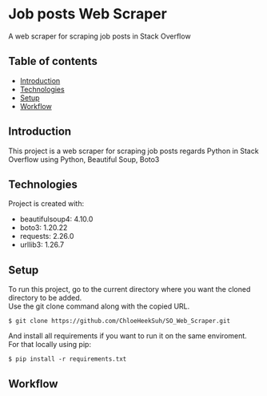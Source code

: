 # Job posts Web Scraper
A web scraper for scraping job posts in Stack Overflow

## Table of contents
* [Introduction](#introduction)
* [Technologies](#technologies)
* [Setup](#setup)
* [Workflow](#workflow)

## Introduction
This project is a web scraper for scraping job posts regards Python in Stack Overflow using Python, Beautiful Soup, Boto3
	
## Technologies
Project is created with:
* beautifulsoup4: 4.10.0
* boto3: 1.20.22
* requests: 2.26.0
* urllib3: 1.26.7
	
## Setup
To run this project, go to the current directory where you want the cloned directory to be added.\
Use the git clone command along with the copied URL.

```
$ git clone https://github.com/ChloeHeekSuh/SO_Web_Scraper.git
```

And install all requirements if you want to run it on the same enviroment. \
For that locally using pip:

```
$ pip install -r requirements.txt
```

## Workflow


